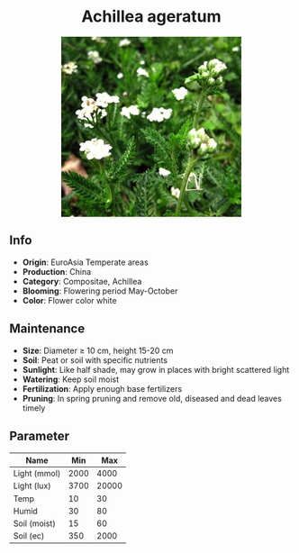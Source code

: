 <h1 align='center'>Achillea ageratum</h1>
<p align="center">
    <img 
        align='center'
        width='320'
        src="../images/achillea ageratum.png" 
        alt='Achillea ageratum' />
</p>

## Info

 - **Origin**: EuroAsia Temperate areas
 - **Production**: China
 - **Category**: Compositae, Achillea
 - **Blooming**: Flowering period May-October
 - **Color**: Flower color white

## Maintenance

 - **Size**: Diameter ≥ 10 cm, height 15-20 cm
 - **Soil**: Peat or soil with specific nutrients
 - **Sunlight**: Like half shade, may grow in places with bright scattered light
 - **Watering**: Keep soil moist
 - **Fertilization**: Apply enough base fertilizers
 - **Pruning**: In spring pruning and remove old, diseased and dead leaves timely

## Parameter

| Name         | Min  | Max   |
|--------------|------|-------|
| Light (mmol) | 2000 | 4000  |
| Light (lux)  | 3700 | 20000 |
| Temp         | 10    | 30    |
| Humid        | 30   | 80    |
| Soil (moist) | 15   | 60    |
| Soil (ec)    | 350  | 2000  |